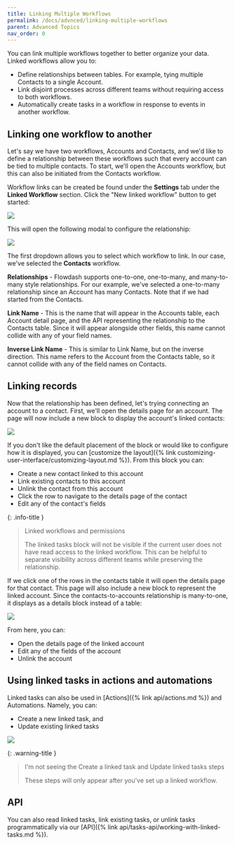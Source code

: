 ```yaml
---
title: Linking Multiple Workflows
permalink: /docs/advnced/linking-multiple-workflows
parent: Advanced Topics
nav_order: 0
---
```

You can link multiple workflows together to better organize your data. Linked workflows allow you to:

* Define relationships between tables. For example, tying multiple Contacts to a single Account.
* Link disjoint processes across different teams without requiring access to both workflows.
* Automatically create tasks in a workflow in response to events in another workflow.
  
## Linking one workflow to another
  
Let's say we have two workflows, Accounts and Contacts, and we'd like to define a relationship between these workflows
such that every account can be tied to multiple contacts. To start, we'll open the Accounts workflow, but this can
also be initiated from the Contacts workflow.

Workflow links can be created be found under the **Settings** tab under the **Linked Workflow** section. Click the "New
linked workflow" button to get started:

![](/assets/images/3b9efa5-create-a-new-linked-workflow.png)

This will open the following modal to configure the relationship:

![](/assets/images/eb6a181-new-workflow-link-modal.png)

The first dropdown allows you to select which workflow to link. In our case, we've selected the **Contacts** workflow.

**Relationships** - Flowdash supports one-to-one, one-to-many, and many-to-many style relationships. For our example,
we've selected a one-to-many relationship since an Account has many Contacts. Note that if we had started from the
Contacts.

**Link Name** - This is the name that will appear in the Accounts table, each Account detail page, and the API
representing the relationship to the Contacts table. Since it will appear alongside other fields, this name cannot
collide with any of your field names.

**Inverse Link Name** - This is similar to Link Name, but on the inverse direction. This name refers to the Account from
the Contacts table, so it cannot collide with any of the field names on Contacts.

## Linking records

Now that the relationship has been defined, let's trying connecting an account to a contact. First, we'll open the
details page for an account. The page will now include a new block to display the account's linked contacts:

![](/assets/images/367d145-linked-tasks-table.png)

If you don't like the default placement of the block or would like to configure how it is displayed, you
can [customize the layout]({% link customizing-user-interface/customizing-layout.md %}). From this block you can:

* Create a new contact linked to this account
* Link existing contacts to this account
* Unlink the contact from this account
* Click the row to navigate to the details page of the contact
* Edit any of the contact's fields

{: .info-title }
> Linked workflows and permissions
> 
> The linked tasks block will not be visible if the current user does not have read access to the linked
workflow. This can be helpful to separate visibility across different teams while preserving the relationship.

If we click one of the rows in the contacts table it will open the details page for that contact. This page will also
include a new block to represent the linked account. Since the contacts-to-accounts relationship is many-to-one, it
displays as a details block instead of a table:

![](/assets/images/23e07bf-linked-task-block.png)

From here, you can:
* Open the details page of the linked account
* Edit any of the fields of the account
* Unlink the account

## Using linked tasks in actions and automations

Linked tasks can also be used in [Actions]({% link api/actions.md %}) and Automations. Namely, you can:
* Create a new linked task, and
* Update existing linked tasks

![](/assets/images/e1fc825-linked-task-steps.png) 

{: .warning-title }
> I'm not seeing the Create a linked task and Update linked tasks steps
> 
> These steps will only appear after you've set up a linked workflow.

## API

You can also read linked tasks, link existing tasks, or unlink tasks programmatically via
our [API]({% link api/tasks-api/working-with-linked-tasks.md %}).
